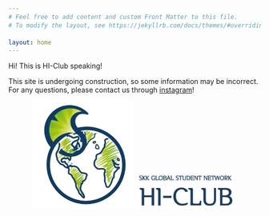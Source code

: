 ```yaml
---
# Feel free to add content and custom Front Matter to this file.
# To modify the layout, see https://jekyllrb.com/docs/themes/#overriding-theme-defaults

layout: home
---
```


Hi! This is HI-Club speaking!

This site is undergoing construction, so some information may be incorrect.  
For any questions, please contact us through [instagram](https://www.instagram.com/skku_hiclub/?hl=en)!

<p align="center">
<img src="/assets/images/logo.png"  width="40%" height="40%">
<img src="/assets/images/logo2.png"  width="40%" height="40%">
</p>
